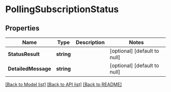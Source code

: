 # PollingSubscriptionStatus

## Properties
Name | Type | Description | Notes
------------ | ------------- | ------------- | -------------
**StatusResult** | **string** |  | [optional] [default to null]
**DetailedMessage** | **string** |  | [optional] [default to null]

[[Back to Model list]](../README.md#documentation-for-models) [[Back to API list]](../README.md#documentation-for-api-endpoints) [[Back to README]](../README.md)

